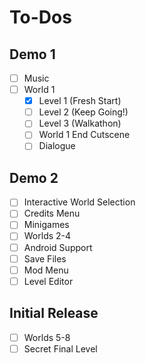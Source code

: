 # To-Dos
## Demo 1
* [ ] Music
* [ ] World 1
    * [X] Level 1 (Fresh Start)
    * [ ] Level 2 (Keep Going!)
    * [ ] Level 3 (Walkathon)
    * [ ] World 1 End Cutscene
    * [ ] Dialogue

## Demo 2
* [ ] Interactive World Selection
* [ ] Credits Menu
* [ ] Minigames
* [ ] Worlds 2-4
* [ ] Android Support
* [ ] Save Files
* [ ] Mod Menu
* [ ] Level Editor

## Initial Release
* [ ] Worlds 5-8
* [ ] Secret Final Level